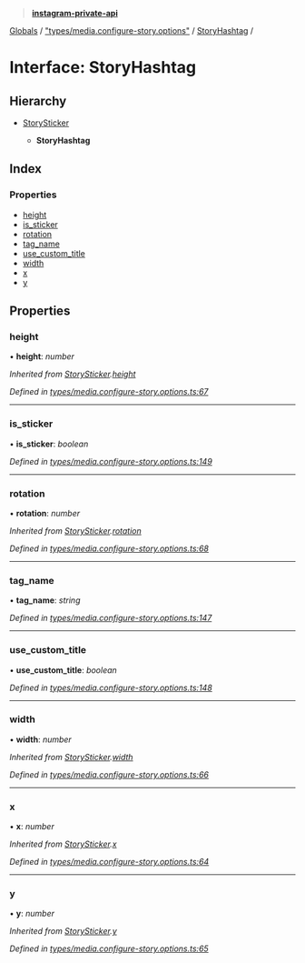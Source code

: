 > **[instagram-private-api](../README.md)**

[Globals](../README.md) / ["types/media.configure-story.options"](../modules/_types_media_configure_story_options_.md) / [StoryHashtag](_types_media_configure_story_options_.storyhashtag.md) /

# Interface: StoryHashtag

## Hierarchy

* [StorySticker](_types_media_configure_story_options_.storysticker.md)

  * **StoryHashtag**

## Index

### Properties

* [height](_types_media_configure_story_options_.storyhashtag.md#height)
* [is_sticker](_types_media_configure_story_options_.storyhashtag.md#is_sticker)
* [rotation](_types_media_configure_story_options_.storyhashtag.md#rotation)
* [tag_name](_types_media_configure_story_options_.storyhashtag.md#tag_name)
* [use_custom_title](_types_media_configure_story_options_.storyhashtag.md#use_custom_title)
* [width](_types_media_configure_story_options_.storyhashtag.md#width)
* [x](_types_media_configure_story_options_.storyhashtag.md#x)
* [y](_types_media_configure_story_options_.storyhashtag.md#y)

## Properties

###  height

• **height**: *number*

*Inherited from [StorySticker](_types_media_configure_story_options_.storysticker.md).[height](_types_media_configure_story_options_.storysticker.md#height)*

*Defined in [types/media.configure-story.options.ts:67](https://github.com/dilame/instagram-private-api/blob/e9c516c/src/types/media.configure-story.options.ts#L67)*

___

###  is_sticker

• **is_sticker**: *boolean*

*Defined in [types/media.configure-story.options.ts:149](https://github.com/dilame/instagram-private-api/blob/e9c516c/src/types/media.configure-story.options.ts#L149)*

___

###  rotation

• **rotation**: *number*

*Inherited from [StorySticker](_types_media_configure_story_options_.storysticker.md).[rotation](_types_media_configure_story_options_.storysticker.md#rotation)*

*Defined in [types/media.configure-story.options.ts:68](https://github.com/dilame/instagram-private-api/blob/e9c516c/src/types/media.configure-story.options.ts#L68)*

___

###  tag_name

• **tag_name**: *string*

*Defined in [types/media.configure-story.options.ts:147](https://github.com/dilame/instagram-private-api/blob/e9c516c/src/types/media.configure-story.options.ts#L147)*

___

###  use_custom_title

• **use_custom_title**: *boolean*

*Defined in [types/media.configure-story.options.ts:148](https://github.com/dilame/instagram-private-api/blob/e9c516c/src/types/media.configure-story.options.ts#L148)*

___

###  width

• **width**: *number*

*Inherited from [StorySticker](_types_media_configure_story_options_.storysticker.md).[width](_types_media_configure_story_options_.storysticker.md#width)*

*Defined in [types/media.configure-story.options.ts:66](https://github.com/dilame/instagram-private-api/blob/e9c516c/src/types/media.configure-story.options.ts#L66)*

___

###  x

• **x**: *number*

*Inherited from [StorySticker](_types_media_configure_story_options_.storysticker.md).[x](_types_media_configure_story_options_.storysticker.md#x)*

*Defined in [types/media.configure-story.options.ts:64](https://github.com/dilame/instagram-private-api/blob/e9c516c/src/types/media.configure-story.options.ts#L64)*

___

###  y

• **y**: *number*

*Inherited from [StorySticker](_types_media_configure_story_options_.storysticker.md).[y](_types_media_configure_story_options_.storysticker.md#y)*

*Defined in [types/media.configure-story.options.ts:65](https://github.com/dilame/instagram-private-api/blob/e9c516c/src/types/media.configure-story.options.ts#L65)*